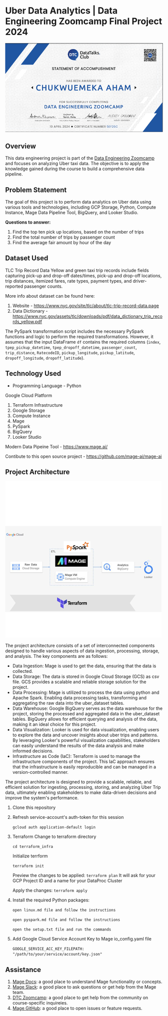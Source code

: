 # Uber Data Analytics | Data Engineering Zoomcamp Final Project 2024

![Datatalks-Club-data-engineering-zoomcamp](https://github.com/ChukwuemekaAham/uber-gcp-etl-project/blob/main/Datatalks-Club-data-engineering-zoomcamp.png)

## Overview
This data engineering project is part of the [Data Engineering Zoomcamp](https://github.com/DataTalksClub/data-engineering-zoomcamp) and focuses on analyzing Uber taxi data. The objective is to apply the knowledge gained during the course to build a comprehensive data pipeline.

## Problem Statement
The goal of this project is to perform data analytics on Uber data using various tools and technologies, including GCP Storage, Python, Compute Instance, Mage Data Pipeline Tool, BigQuery, and Looker Studio.

**Questions to answer:**

1. Find the top ten pick up locations, based on the number of trips
2. Find the total number of trips by passenger count
3. Find the average fair amount by hour of the day

## Dataset Used
TLC Trip Record Data
Yellow and green taxi trip records include fields capturing pick-up and drop-off dates/times, pick-up and drop-off locations, trip distances, itemized fares, rate types, payment types, and driver-reported passenger counts. 

More info about dataset can be found here:
1. Website - https://www.nyc.gov/site/tlc/about/tlc-trip-record-data.page
2. Data Dictionary - https://www.nyc.gov/assets/tlc/downloads/pdf/data_dictionary_trip_records_yellow.pdf

The PySpark transformation script includes the necessary PySpark functions and logic to perform the required transformations. However, it assumes that the input DataFrame `df` contains the required columns (`index`, `tpep_pickup_datetime`, `tpep_dropoff_datetime`, `passenger_count`, `trip_distance`, `RatecodeID`, `pickup_longitude`, `pickup_latitude`, `dropoff_longitude`, `dropoff_latitude`).

## Technology Used
- Programming Language - Python

Google Cloud Platform
1. Terraform Infrastructure
2. Google Storage
3. Compute Instance 
4. Mage
5. PySpark
6. BigQuery
7. Looker Studio

Modern Data Pipeine Tool - https://www.mage.ai/

Contibute to this open source project - https://github.com/mage-ai/mage-ai


## Project Architecture

![Cloud Architecture](https://github.com/ChukwuemekaAham/uber-gcp-etl-project/blob/main/architecture.png)

The project architecture consists of a set of interconnected components designed to handle various aspects of data ingestion, processing, storage, and analysis. The key components are as follows:

- Data Ingestion: Mage is used to get the data, ensuring that the data is collected.
- Data Storage: The data is stored in Google Cloud Storage (GCS) as csv file. GCS provides a scalable and reliable storage solution for the project.
- Data Processing: Mage is utilized to process the data using python and Apache Spark. Enabling data processing tasks, transforming and aggregating the raw data into the uber_dataset tables.
- Data Warehouse: Google BigQuery serves as the data warehouse for the project, storing the processed and aggregated data in the uber_dataset tables. BigQuery allows for efficient querying and analysis of the data, making it an ideal choice for this project.
- Data Visualization: Looker is used for data visualization, enabling users to explore the data and uncover insights about uber trips and patterns. By leveraging Looker's powerful visualization capabilities, stakeholders can easily understand the results of the data analysis and make informed decisions.
- Infrastructure as Code (IaC): Terraform is used to manage the infrastructure components of the project. This IaC approach ensures that the infrastructure is easily reproducible and can be managed in a version-controlled manner.

The project architecture is designed to provide a scalable, reliable, and efficient solution for ingesting, processing, storing, and analyzing Uber Trip data, ultimately enabling stakeholders to make data-driven decisions and improve the system's performance.

1. Clone this repository
2. Refresh service-account's auth-token for this session

    ```gcloud auth application-default login```

3. Terraform
   Change to terraform directory

     ```cd terraform_infra```
    
    Initialize terrform

    ```terraform init```

    Preview the changes to be applied:
    ```terraform plan```
    It will ask for your GCP Project ID and a name for your DataProc Cluster

    Apply the changes:
    ```terraform apply```

4. Install the required Python packages:

    ```open linux.md file and follow the instructions```

    ```open pyspark.md file and follow the instructions```
   
    ```open the setup.txt file and run the commands```

5. Add Google Cloud Service Account Key to Mage io_config.yaml file

   `GOOGLE_SERVICE_ACC_KEY_FILEPATH: "/path/to/your/service/account/key.json"`

## Assistance

1. [Mage Docs](https://docs.mage.ai/introduction/overview): a good place to understand Mage functionality or concepts.
2. [Mage Slack](https://www.mage.ai/chat): a good place to ask questions or get help from the Mage team.
3. [DTC Zoomcamp](https://github.com/DataTalksClub/data-engineering-zoomcamp/tree/main/week_2_workflow_orchestration): a good place to get help from the community on course-specific inquireies.
4. [Mage GitHub](https://github.com/mage-ai/mage-ai): a good place to open issues or feature requests.
